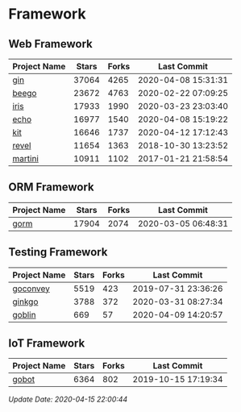 # Framework

## Web Framework

| Project Name | Stars | Forks | Last Commit |
| ------------ | ----- | ----- | ----------- |
| [gin](https://github.com/gin-gonic/gin) | 37064 | 4265 | 2020-04-08 15:31:31 |
| [beego](https://github.com/astaxie/beego) | 23672 | 4763 | 2020-02-22 07:09:25 |
| [iris](https://github.com/kataras/iris) | 17933 | 1990 | 2020-03-23 23:03:40 |
| [echo](https://github.com/labstack/echo) | 16977 | 1540 | 2020-04-08 15:19:22 |
| [kit](https://github.com/go-kit/kit) | 16646 | 1737 | 2020-04-12 17:12:43 |
| [revel](https://github.com/revel/revel) | 11654 | 1363 | 2018-10-30 13:23:52 |
| [martini](https://github.com/go-martini/martini) | 10911 | 1102 | 2017-01-21 21:58:54 |

## ORM Framework

| Project Name | Stars | Forks | Last Commit |
| ------------ | ----- | ----- | ----------- |
| [gorm](https://github.com/jinzhu/gorm) | 17904 | 2074 | 2020-03-05 06:48:31 |

## Testing Framework

| Project Name | Stars | Forks | Last Commit |
| ------------ | ----- | ----- | ----------- |
| [goconvey](https://github.com/smartystreets/goconvey) | 5519 | 423 | 2019-07-31 23:36:26 |
| [ginkgo](https://github.com/onsi/ginkgo) | 3788 | 372 | 2020-03-31 08:27:34 |
| [goblin](https://github.com/franela/goblin) | 669 | 57 | 2020-04-09 14:20:57 |

## IoT Framework

| Project Name | Stars | Forks | Last Commit |
| ------------ | ----- | ----- | ----------- |
| [gobot](https://github.com/hybridgroup/gobot) | 6364 | 802 | 2019-10-15 17:19:34 |

*Update Date: 2020-04-15 22:00:44*